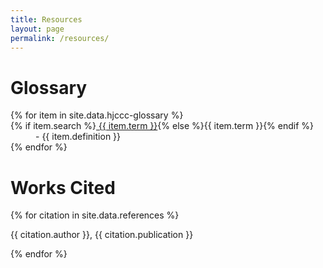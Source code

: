 ```yaml
---
title: Resources
layout: page
permalink: /resources/
---
```


# Glossary

<dl>
    {% for item in site.data.hjccc-glossary %}
    <dt>{% if item.search %}<a href="{{ '/resources/' | append: item.slug | append: '.html' | relative_url }}">
    {{ item.term }}</a>{% else %}{{ item.term }}{% endif %}</dt>
    <dd>- {{ item.definition }}</dd>
    {% endfor %}
</dl>

# Works Cited

{% for citation in site.data.references %}
<p class="hangingindent">{{ citation.author }}, {{ citation.publication }}</p>
{% endfor %}